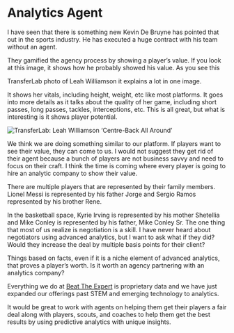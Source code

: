 # Analytics Agent 

I have seen that there is something new Kevin De Bruyne has pointed that out in the sports industry. He has executed a huge contract with his team without an agent.

They gamified the agency process by showing a player’s value. If you look at this image, it shows how he probably showed his value. As you see this 

TransferLab photo of Leah Williamson it explains a lot in one image. 

It shows her vitals, including height, weight, etc like most platforms. It goes into more details as it talks about the quality of her game, including short passes, long passes, tackles, interceptions, etc. This is all great, but what is interesting is it shows player potential. 

![TransferLab: Leah Williamson ‘Centre-Back All Around’](https://github.com/rashadwest/rashadwest.github.io/commit/218e37ee9667b5361472278613babc21b1c1520b?raw=true)

We think we are doing something similar to our platform. If players want to see their value, they can come to us. I would not suggest they get rid of their agent because a bunch of players are not business savvy and need to focus on their craft. I think the time is coming where every player is going to hire an analytic company to show their value. 

There are multiple players that are represented by their family members. Lionel Messi is represented by his father Jorge and Sergio Ramos represented by his brother Rene. 

In the basketball space, Kyrie Irving is represented by his mother Shetellia and Mike Conley is represented by his father, Mike Conley Sr. The one thing that most of us realize is negotiation is a skill. I have never heard about negotiators using advanced analytics, but I want to ask what if they did? Would they increase the deal by multiple basis points for their client?

Things based on facts, even if it is a niche element of advanced analytics, that proves a player’s worth. Is it worth an agency partnering with an analytics company? 

Everything we do at [Beat The Expert](http://staging.beattheexpert.com/?raw=true) is proprietary data and we have just expanded our offerings past STEM and emerging technology to analytics. 

It would be great to work with agents on helping them get their players a fair deal along with players, scouts, and coaches to help them get the best results by using predictive analytics with unique insights. 


